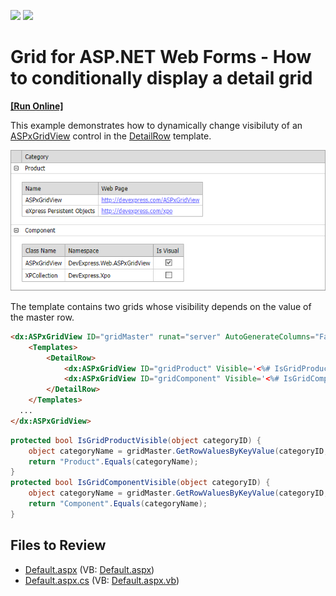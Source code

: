 <!-- default badges list -->
[![](https://img.shields.io/badge/Open_in_DevExpress_Support_Center-FF7200?style=flat-square&logo=DevExpress&logoColor=white)](https://supportcenter.devexpress.com/ticket/details/E1054)
[![](https://img.shields.io/badge/📖_How_to_use_DevExpress_Examples-e9f6fc?style=flat-square)](https://docs.devexpress.com/GeneralInformation/403183)
<!-- default badges end -->

# Grid for ASP.NET Web Forms - How to conditionally display a detail grid
<!-- run online -->
**[[Run Online]](https://codecentral.devexpress.com/e1054/)**
<!-- run online end -->

This example demonstrates how to dynamically change visibiluty of an [ASPxGridView](https://docs.devexpress.com/AspNet/DevExpress.Web.ASPxGridView) control in the [DetailRow](https://docs.devexpress.com/AspNet/DevExpress.Web.GridViewTemplates.DetailRow) template. 

![Detail grids](detail-grids.png)

The template contains two grids whose visibility depends on the value of the master row.

```aspx
<dx:ASPxGridView ID="gridMaster" runat="server" AutoGenerateColumns="False" KeyFieldName="ID" Width="634px">
    <Templates>
        <DetailRow>
            <dx:ASPxGridView ID="gridProduct" Visible='<%# IsGridProductVisible(Container.KeyValue) %>' ... />
            <dx:ASPxGridView ID="gridComponent" Visible='<%# IsGridComponentVisible(Container.KeyValue) %>' ... />
        </DetailRow>
    </Templates>
  ...
</dx:ASPxGridView>
```
```cs
protected bool IsGridProductVisible(object categoryID) {
    object categoryName = gridMaster.GetRowValuesByKeyValue(categoryID, "Category");
    return "Product".Equals(categoryName);
}
protected bool IsGridComponentVisible(object categoryID) {
    object categoryName = gridMaster.GetRowValuesByKeyValue(categoryID, "Category");
    return "Component".Equals(categoryName);
}
```

## Files to Review

* [Default.aspx](./CS/ConditionalDetailRowTemplate/Default.aspx) (VB: [Default.aspx](./VB/ConditionalDetailRowTemplate/Default.aspx))
* [Default.aspx.cs](./CS/ConditionalDetailRowTemplate/Default.aspx.cs) (VB: [Default.aspx.vb](./VB/ConditionalDetailRowTemplate/Default.aspx.vb))

